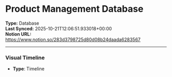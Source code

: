 # Product Management Database

**Type:** Database  
**Last Synced:** 2025-10-21T12:06:51.933018+00:00  
**Notion URL:** https://www.notion.so/283d3798725d80d08b24daada6283567  

---

### Visual Timeline
- **Type**: Timeline



